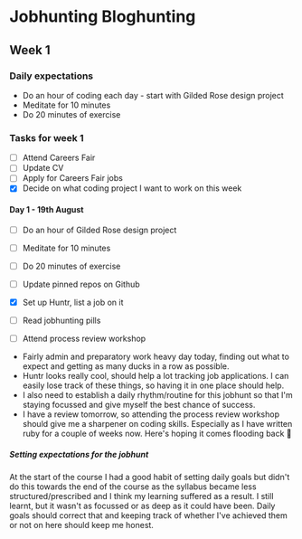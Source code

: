 # Jobhunting Bloghunting

## Week 1

### Daily expectations
* Do an hour of coding each day - start with Gilded Rose design project
* Meditate for 10 minutes
* Do 20 minutes of exercise

### Tasks for week 1

- [ ] Attend Careers Fair
- [ ] Update CV
- [ ] Apply for Careers Fair jobs
- [x] Decide on what coding project I want to work on this week

#### Day 1 - 19th August

- [ ] Do an hour of Gilded Rose design project
- [ ] Meditate for 10 minutes
- [ ] Do 20 minutes of exercise
- [ ] Update pinned repos on Github
- [x] Set up Huntr, list a job on it
- [ ] Read jobhunting pills
- [ ] Attend process review workshop


* Fairly admin and preparatory work heavy day today, finding out what to expect and getting as many ducks in a row as possible.
* Huntr looks really cool, should help a lot tracking job applications. I can easily lose track of these things, so having it in one place should help.
* I also need to establish a daily rhythm/routine for this jobhunt so that I'm staying focussed and give myself the best chance of success.
* I have a review tomorrow, so attending the process review workshop should give me a sharpener on coding skills. Especially as I have written ruby for a couple of weeks now. Here's hoping it comes flooding back 🤞

##### Setting expectations for the jobhunt

At the start of the course I had a good habit of setting daily goals but didn't do this towards the end of the course as the syllabus became less structured/prescribed and I think my learning suffered as a result. I still learnt, but it wasn't as focussed or as deep as it could have been. Daily goals should correct that and keeping track of whether I've achieved them or not on here should keep me honest.
